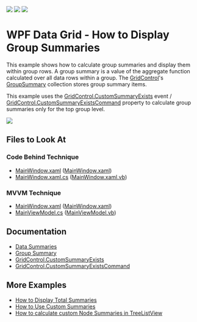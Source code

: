<!-- default badges list -->
![](https://img.shields.io/endpoint?url=https://codecentral.devexpress.com/api/v1/VersionRange/128650049/21.1.5%2B)
[![](https://img.shields.io/badge/Open_in_DevExpress_Support_Center-FF7200?style=flat-square&logo=DevExpress&logoColor=white)](https://supportcenter.devexpress.com/ticket/details/E1637)
[![](https://img.shields.io/badge/📖_How_to_use_DevExpress_Examples-e9f6fc?style=flat-square)](https://docs.devexpress.com/GeneralInformation/403183)
<!-- default badges end -->
# WPF Data Grid - How to Display Group Summaries

This example shows how to calculate group summaries and display them within group rows. A group summary is a value of the aggregate function calculated over all data rows within a group. The [GridControl](https://docs.devexpress.com/WPF/DevExpress.Xpf.Grid.GridControl)'s [GroupSummary](https://docs.devexpress.com/WPF/DevExpress.Xpf.Grid.GridControl.GroupSummary) collection stores group summary items.

This example uses the [GridControl.CustomSummaryExists](https://docs.devexpress.com/WPF/DevExpress.Xpf.Grid.GridControl.CustomSummaryExists) event / [GridControl.CustomSummaryExistsCommand](https://docs.devexpress.com/WPF/DevExpress.Xpf.Grid.GridControl.CustomSummaryExistsCommand) property to calculate group summaries only for the top group level.

![](https://docs.devexpress.com/WPF/images/GridControl_CustomSummaryExistsCommand.png)

<!-- default file list -->

## Files to Look At

### Code Behind Technique

- [MainWindow.xaml](./CS/DisplayGroupSummaries_CodeBehind/MainWindow.xaml#L8-L22) ([MainWindow.xaml](./VB/DisplayGroupSummaries_CodeBehind/MainWindow.xaml#L8-L22))
- [MainWindow.xaml.cs](./CS/DisplayGroupSummaries_CodeBehind/MainWindow.xaml.cs#L62-L64) ([MainWindow.xaml.vb](./VB/DisplayGroupSummaries_CodeBehind/MainWindow.xaml.vb#L64-L66))

### MVVM Technique

- [MainWindow.xaml](./CS/DisplayGroupSummaries_MVVM/MainWindow.xaml#L11-L27) ([MainWindow.xaml](./VB/DisplayGroupSummaries_MVVM/MainWindow.xaml#L11-L27))
- [MainViewModel.cs](./CS/DisplayGroupSummaries_MVVM/MainViewModel.cs#L16-L58) ([MainViewModel.vb](./VB/DisplayGroupSummaries_MVVM/MainViewModel.vb#L16-L60))

<!-- default file list end -->

## Documentation

- [Data Summaries](https://docs.devexpress.com/WPF/7354/controls-and-libraries/data-grid/data-summaries)
- [Group Summary](https://docs.devexpress.com/WPF/6127/controls-and-libraries/data-grid/data-summaries/group-summary)
- [GridControl.CustomSummaryExists](https://docs.devexpress.com/WPF/DevExpress.Xpf.Grid.GridControl.CustomSummaryExists)
- [GridControl.CustomSummaryExistsCommand](https://docs.devexpress.com/WPF/DevExpress.Xpf.Grid.GridControl.CustomSummaryExistsCommand)

## More Examples

- [How to Display Total Summaries](https://github.com/DevExpress-Examples/how-to-display-total-summaries-e1636)
- [How to Use Custom Summaries](https://github.com/DevExpress-Examples/how-to-summarize-empty-cells-e948)
- [How to calculate custom Node Summaries in TreeListView](https://github.com/DevExpress-Examples/how-to-calculate-custom-node-summaries-in-treelistview-t506349)
